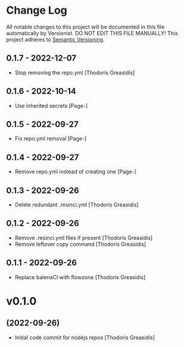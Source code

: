 # Change Log

All notable changes to this project will be documented in this file
automatically by Versionist. DO NOT EDIT THIS FILE MANUALLY!
This project adheres to [Semantic Versioning](http://semver.org/).

## 0.1.7 - 2022-12-07

* Stop removing the repo.yml [Thodoris Greasidis]

## 0.1.6 - 2022-10-14

* Use inherited secrets [Page-]

## 0.1.5 - 2022-09-27

* Fix repo.yml removal [Page-]

## 0.1.4 - 2022-09-27

* Remove repo.yml instead of creating one [Page-]

## 0.1.3 - 2022-09-26

* Delete redundant .resinci.yml [Thodoris Greasidis]

## 0.1.2 - 2022-09-26

* Remove .resinci.yml files if present [Thodoris Greasidis]
* Remove leftover copy command [Thodoris Greasidis]

## 0.1.1 - 2022-09-26

* Replace balenaCI with flowzone [Thodoris Greasidis]

# v0.1.0
## (2022-09-26)

* Initial code commit for nodejs repos [Thodoris Greasidis]
